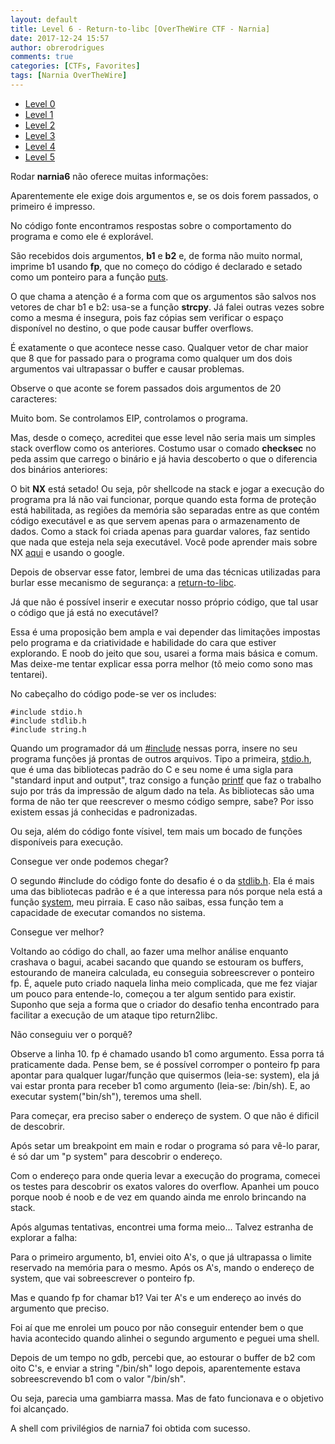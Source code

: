 ```yaml
---
layout: default
title: Level 6 - Return-to-libc [OverTheWire CTF - Narnia]
date: 2017-12-24 15:57
author: obrerodrigues
comments: true
categories: [CTFs, Favorites]
tags: [Narnia OverTheWire]
---
```

<ul>
    <li><a href="https://brerodrigues.github.io/ctfs/level-0-overthewire-ctf-narnia-write-up">Level 0</a></li>
    <li><a href="https://brerodrigues.github.io/ctfs/level-1-overthewire-ctf-narnia-write-up">Level 1</a></li>
    <li><a href="https://brerodrigues.github.io/ctfs/level-2-overthewire-ctf-narnia-write-up">Level 2</a></li>
    <li><a href="https://brerodrigues.github.io/ctfs/level-3-overthewire-ctf-narnia-write-up">Level 3</a></li>
    <li><a href="https://brerodrigues.github.io/ctfs/level-4-overthewire-ctf-narnia-write-up">Level 4</a></li>
    <li><a href="https://brerodrigues.github.io/ctfs/level-5-overthewire-ctf-narnia-write-up" target="_blank" rel="noopener">Level 5</a></li>
</ul>

Rodar <strong>narnia6</strong> não oferece muitas informações:

<script src="https://gist.github.com/anonymous/71ff88b0e36503caacaacbe55c63f751.js"></script>

Aparentemente ele exige dois argumentos e, se os dois forem passados, o primeiro é impresso.

No código fonte encontramos respostas sobre o comportamento do programa e como ele é explorável.

<script src="https://gist.github.com/anonymous/a4758c9c68a8e510afcec2d41cda3ed4.js"></script>

São recebidos dois argumentos, <strong>b1</strong> e <strong>b2</strong> e, de forma não muito normal, imprime b1 usando <strong>fp</strong>, que no começo do código é declarado e setado como um ponteiro para a função <a href="https://www.tutorialspoint.com/c_standard_library/c_function_puts.htm" target="_blank" rel="noopener">puts</a>.

O que chama a atenção é a forma com que os argumentos são salvos nos vetores de char b1 e b2: usa-se a função <strong>strcpy</strong>. Já falei outras vezes sobre como a mesma é insegura, pois faz cópias sem verificar o espaço disponível no destino, o que pode causar buffer overflows.

É exatamente o que acontece nesse caso. Qualquer vetor de char maior que 8 que for passado para o programa como qualquer um dos dois argumentos vai ultrapassar o buffer e causar problemas.

Observe o que aconte se forem passados dois argumentos de 20 caracteres:

<script src="https://gist.github.com/anonymous/09967a3e2c2c26a251260cb3f71fc98a.js"></script>

Muito bom. Se controlamos EIP, controlamos o programa.

Mas, desde o começo, acreditei que esse level não seria mais um simples stack overflow como os anteriores. Costumo usar o comado <strong>checksec</strong> no peda assim que carrego o binário e já havia descoberto o que o diferencia dos binários anteriores:

<script src="https://gist.github.com/anonymous/761c781f895ba2d752c484e8895e7b82.js"></script>

O bit <strong>NX</strong> está setado! Ou seja, pôr shellcode na stack e jogar a execução do programa pra lá não vai funcionar, porque quando esta forma de proteção está habilitada, as regiões da memória são separadas entre as que contém código executável e as que servem apenas para o armazenamento de dados. Como a stack foi criada apenas para guardar valores, faz sentido que nada que esteja nela seja executável. Você pode aprender mais sobre NX <a href="https://pt.wikipedia.org/wiki/Bit_NX" target="_blank" rel="noopener">aqui</a> e usando o google.

Depois de observar esse fator, lembrei de uma das técnicas utilizadas para burlar esse mecanismo de segurança: a <a href="https://pt.wikipedia.org/wiki/Return-to-libc_attack" target="_blank" rel="noopener">return-to-libc</a>.

Já que não é possível inserir e executar nosso próprio código, que tal usar o código que já está no executável?

Essa é uma proposição bem ampla e vai depender das limitações impostas pelo programa e da criatividade e habilidade do cara que estiver explorando. E noob do jeito que sou, usarei a forma mais básica e comum. Mas deixe-me tentar explicar essa porra melhor (tô meio como sono mas tentarei).

No cabeçalho do código pode-se ver os includes:

```
#include stdio.h
#include stdlib.h
#include string.h
```

Quando um programador dá um <a href="http://www.tiexpert.net/programacao/c/include.php" target="_blank" rel="noopener">#include</a> nessas porra, insere no seu programa funções já prontas de outros arquivos. Tipo a primeira, <a href="https://pt.wikipedia.org/wiki/Stdio.h" target="_blank" rel="noopener">stdio.h</a>, que é uma das bibliotecas padrão do C e seu nome é uma sigla para "standard input and output", traz consigo a função <a href="https://stackoverflow.com/questions/4867229/code-for-printf-function-in-c" target="_blank" rel="noopener">printf</a> que faz o trabalho sujo por trás da impressão de algum dado na tela. As bibliotecas são uma forma de não ter que reescrever o mesmo código sempre, sabe? Por isso existem essas já conhecidas e padronizadas.

Ou seja, além do código fonte vísivel, tem mais um bocado de funções disponíveis para execução.

Consegue ver onde podemos chegar?

O segundo #include do código fonte do desafio é o da <a href="https://pt.wikipedia.org/wiki/Stdlib.h" target="_blank" rel="noopener">stdlib.h</a>. Ela é mais uma das bibliotecas padrão e é a que interessa para nós porque nela está a função <a href="https://www.tutorialspoint.com/c_standard_library/c_function_system.htm" target="_blank" rel="noopener">system</a>, meu pirraia. E caso não saibas, essa função tem a capacidade de executar comandos no sistema.

Consegue ver melhor?

Voltando ao código do chall, ao fazer uma melhor análise enquanto crashava o bagui, acabei sacando que quando se estouram os buffers, estourando de maneira calculada, eu conseguia sobreescrever o ponteiro fp. É, aquele puto criado naquela linha meio complicada, que me fez viajar um pouco para entende-lo, começou a ter algum sentido para existir. Suponho que seja a forma que o criador do desafio tenha encontrado para facilitar a execução de um ataque tipo return2libc.

Não conseguiu ver o porquê?

<script src="https://gist.github.com/anonymous/1a0360d36ed1d23081b6ffee39cca9d4.js"></script>

Observe a linha 10. fp é chamado usando b1 como argumento. Essa porra tá praticamente dada. Pense bem, se é possível corromper o ponteiro fp para apontar para qualquer lugar/função que quisermos (leia-se: system), ela já vai estar pronta para receber b1 como argumento (leia-se: /bin/sh). E, ao executar system("bin/sh"), teremos uma shell.

Para começar, era preciso saber o endereço de system. O que não é dificil de descobrir.

<script src="https://gist.github.com/anonymous/350fc5626ba753a2f20a02d551e6c25d.js"></script>

Após setar um breakpoint em main e rodar o programa só para vê-lo parar, é só dar um "p system" para descobrir o endereço.

Com o endereço para onde queria levar a execução do programa, comecei os testes para descobrir os exatos valores do overflow. Apanhei um pouco porque noob é noob e de vez em quando ainda me enrolo brincando na stack.

Após algumas tentativas, encontrei uma forma meio... Talvez estranha de explorar a falha:

<script src="https://gist.github.com/anonymous/649a8dbf88ae4b06ca68156a977b836b.js"></script>

Para o primeiro argumento, b1, enviei oito A's, o que já ultrapassa o limite reservado na memória para o mesmo. Após os A's, mando o endereço de system, que vai sobreescrever o ponteiro fp.

Mas e quando fp for chamar b1? Vai ter A's e um endereço ao invés do argumento que preciso.

Foi aí que me enrolei um pouco por não conseguir entender bem o que havia acontecido quando alinhei o segundo argumento e peguei uma shell.

Depois de um tempo no gdb, percebi que, ao estourar o buffer de b2 com oito C's, e enviar a string "/bin/sh" logo depois, aparentemente estava sobreescrevendo b1 com o valor "/bin/sh".

Ou seja, parecia uma gambiarra massa. Mas de fato funcionava e o objetivo foi alcançado.

<script src="https://gist.github.com/anonymous/c0816aaf0c4849543880573c39598640.js"></script>

A shell com privilégios de narnia7 foi obtida com sucesso.
